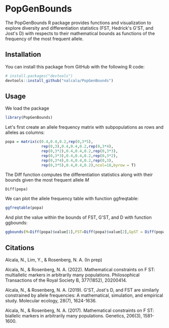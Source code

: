 # PopGenBounds
The PopGenBounds R package provides functions and visualization to explore diversity and differentiation statistics (FST, Hedrick's G'ST, and Jost's D) with respects to their mathematical bounds as functions of the frequency of the most frequent allele.

## Installation
You can install this package from GitHub with the following R code:

``` r
# install.packages("devtools")
devtools::install_github("nalcala/PopGenBounds")
```

## Usage

We load the package
```r
library(PopGenBounds)
```

Let's first create an allele frequency matrix with subpopulations as rows and alleles as columns:
```r
popa = matrix(c(0.4,0.4,0.2,rep(0,3*5),
                rep(0,3),0.4,0.4,0.2,rep(0,3*4),
                rep(0,3*2),0.4,0.4,0.2,rep(0,3*3),
                rep(0,3*3),0.4,0.4,0.2,rep(0,3*2),
                rep(0,3*4),0.4,0.4,0.2,rep(0,3),
                rep(0,3*5),0.4,0.4,0.2),ncol=18,byrow = T)
```
The Diff function computes the differentiation statistics along with their bounds given the most frequent allele *M* 
``` 
Diff(popa)
```
We can plot the allele frequency table with function ggfreqtable:
```r
ggfreqtable(popa)
```
And plot the value within the bounds of FST, G'ST, and D with function ggbounds:
```r
ggbounds(M=Diff(popa)$value[1],FST=Diff(popa)$value[2],GpST = Diff(popa)$value[3],D=Diff(popa)$value[4],K=nrow(popa))
```

## Citations
Alcala, N., Lim, Y., & Rosenberg, N. A. (In prep)

Alcala, N., & Rosenberg, N. A. (2022). Mathematical constraints on F ST: multiallelic markers in arbitrarily many populations. Philosophical Transactions of the Royal Society B, 377(1852), 20200414.

Alcala, N., & Rosenberg, N. A. (2019). G'ST, Jost's D, and FST are similarly constrained by allele frequencies: A mathematical, simulation, and empirical study. Molecular ecology, 28(7), 1624-1636.

Alcala, N., & Rosenberg, N. A. (2017). Mathematical constraints on F ST: biallelic markers in arbitrarily many populations. Genetics, 206(3), 1581-1600.
